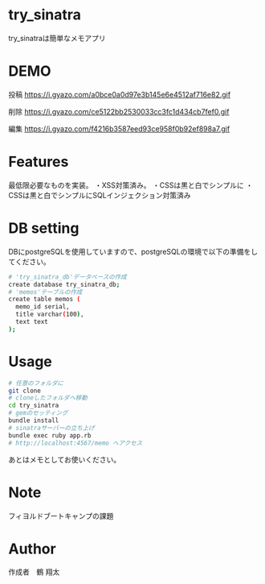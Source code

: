 # try_sinatra
try_sinatraは簡単なメモアプリ

# DEMO
投稿
https://i.gyazo.com/a0bce0a0d97e3b145e6e4512af716e82.gif

削除
https://i.gyazo.com/ce5122bb2530033cc3fc1d434cb7fef0.gif

編集
https://i.gyazo.com/f4216b3587eed93ce958f0b92ef898a7.gif
# Features
最低限必要なものを実装。
・XSS対策済み。
・CSSは黒と白でシンプルに
・CSSは黒と白でシンプルにSQLインジェクション対策済み

# DB setting 
DBにpostgreSQLを使用していますので、postgreSQLの環境で以下の準備をしてください。
```bash
# 'try_sinatra_db'データベースの作成
create database try_sinatra_db;
# 'memos'テーブルの作成
create table memos (
  memo_id serial, 
  title varchar(100),
  text text
);
```

# Usage
```bash
# 任意のフォルダに
git clone 
# cloneしたフォルダへ移動
cd try_sinatra
# gemのセッティング
bundle install
# sinatraサーバーの立ち上げ
bundle exec ruby app.rb
# http://localhost:4567/memo へアクセス
```
あとはメモとしてお使いください。

# Note
フィヨルドブートキャンプの課題

# Author

作成者　鶴 翔太
